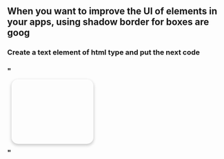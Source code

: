 ## When you want to improve the UI of elements in your apps, using shadow border for boxes are goog

### Create a text element of html type and put the next code

### "<div style='margin:10px;width:190px;height:150px;background-color:#;box-shadow:0 3px 6px 1px  #ccc; border-radius:15px'></div>"
